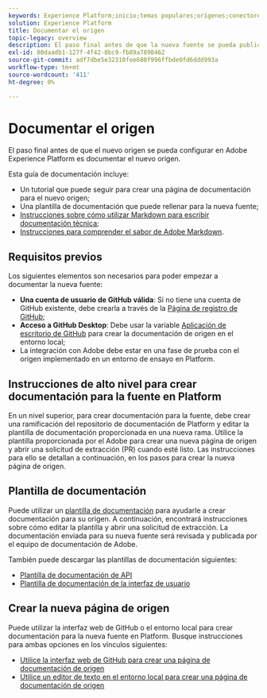 ```yaml
---
keywords: Experience Platform;inicio;temas populares;orígenes;conectores;conectores de origen;sdk de fuentes;sdk;SDK
solution: Experience Platform
title: Documentar el origen
topic-legacy: overview
description: El paso final antes de que la nueva fuente se pueda publicar en Adobe Experience Platform es documentar la nueva fuente.
exl-id: 80daadb1-127f-4f42-8bc9-fb89a7898462
source-git-commit: adf7dbe5e32310fee680f996ffbde0fd6ddd993a
workflow-type: tm+mt
source-wordcount: '411'
ht-degree: 0%

---
```


# Documentar el origen

El paso final antes de que el nuevo origen se pueda configurar en Adobe Experience Platform es documentar el nuevo origen.

Esta guía de documentación incluye:

* Un tutorial que puede seguir para crear una página de documentación para el nuevo origen;
* Una plantilla de documentación que puede rellenar para la nueva fuente;
* [Instrucciones sobre cómo utilizar Markdown para escribir documentación técnica](https://experienceleague.adobe.com/docs/contributor/contributor-guide/writing-essentials/markdown.html?lang=en);
* [Instrucciones para comprender el sabor de Adobe Markdown](https://experienceleague.adobe.com/docs/contributor/contributor-guide/writing-essentials/markdown.html?lang=en#custom-markdown-extensions).

## Requisitos previos

Los siguientes elementos son necesarios para poder empezar a documentar la nueva fuente:

* **Una cuenta de usuario de GitHub válida**: Si no tiene una cuenta de GitHub existente, debe crearla a través de la [Página de registro de GitHub](https://github.com/);
* **Acceso a GitHub Desktop**: Debe usar la variable [Aplicación de escritorio de GitHub](https://desktop.github.com/) para crear la documentación de origen en el entorno local;
* La integración con Adobe debe estar en una fase de prueba con el origen implementado en un entorno de ensayo en Platform.

## Instrucciones de alto nivel para crear documentación para la fuente en Platform

En un nivel superior, para crear documentación para la fuente, debe crear una ramificación del repositorio de documentación de Platform y editar la plantilla de documentación proporcionada en una nueva rama. Utilice la plantilla proporcionada por el Adobe para crear una nueva página de origen y abrir una solicitud de extracción (PR) cuando esté listo. Las instrucciones para ello se detallan a continuación, en los pasos para crear la nueva página de origen.

## Plantilla de documentación

Puede utilizar un [plantilla de documentación](./template.md) para ayudarle a crear documentación para su origen. A continuación, encontrará instrucciones sobre cómo editar la plantilla y abrir una solicitud de extracción. La documentación enviada para su nueva fuente será revisada y publicada por el equipo de documentación de Adobe.

También puede descargar las plantillas de documentación siguientes:

* [Plantilla de documentación de API](../assets/api-template.zip)
* [Plantilla de documentación de la interfaz de usuario](../assets/ui-template.zip)

## Crear la nueva página de origen

Puede utilizar la interfaz web de GitHub o el entorno local para crear documentación para la nueva fuente en Platform. Busque instrucciones para ambas opciones en los vínculos siguientes:

* [Utilice la interfaz web de GitHub para crear una página de documentación de origen](./github.md)
* [Utilice un editor de texto en el entorno local para crear una página de documentación de origen](./text-editor.md)
